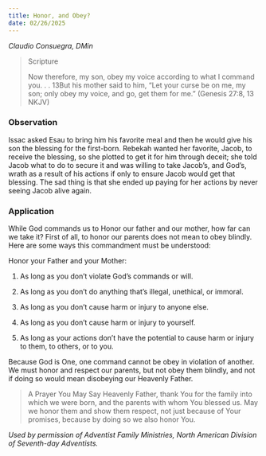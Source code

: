```yaml
---
title: Honor, and Obey?
date: 02/26/2025
---
```


_Claudio Consuegra, DMin_

> <p>Scripture</p>
> Now therefore, my son, obey my voice according to what I command you. . . 13But his mother said to him, “Let your curse be on me, my son; only obey my voice, and go, get them for me.” (Genesis 27:8, 13 NKJV)

### Observation

Issac asked Esau to bring him his favorite meal and then he would give his son the blessing for the first-born. Rebekah wanted her favorite, Jacob, to receive the blessing, so she plotted to get it for him through deceit; she told Jacob what to do to secure it and was willing to take Jacob’s, and God’s, wrath as a result of his actions if only to ensure Jacob would get that blessing. The sad thing is that she ended up paying for her actions by never seeing Jacob alive again.

### Application

While God commands us to Honor our father and our mother, how far can we take it? First of all, to honor our parents does not mean to obey blindly. Here are some ways this commandment must be understood:

Honor your Father and your Mother:

1. As long as you don’t violate God’s commands or will.

2. As long as you don’t do anything that’s illegal, unethical, or immoral.

3. As long as you don’t cause harm or injury to anyone else.

4. As long as you don’t cause harm or injury to yourself.

5. As long as your actions don’t have the potential to cause harm or injury to them, to others, or to you.

Because God is One, one command cannot be obey in violation of another. We must honor and respect our parents, but not obey them blindly, and not if doing so would mean disobeying our Heavenly Father.

> <callout>A Prayer You May Say</callout>
> Heavenly Father, thank You for the family into which we were born, and the parents with whom You blessed us. May we honor them and show them respect, not just because of Your promises, because by doing so we also honor You.

_Used by permission of Adventist Family Ministries, North American Division of Seventh-day Adventists._